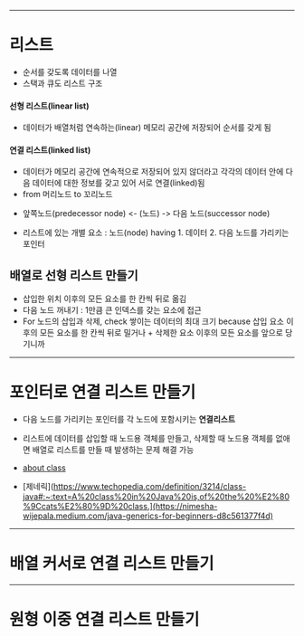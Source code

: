 ___
# 리스트
- 순서를 갖도록 데이터를 나열
- 스택과 큐도 리스트 구조

#### 선형 리스트(linear list)
- 데이터가 배열처럼 연속하는(linear) 메모리 공간에 저장되어 순서를 갖게 됨

#### 연결 리스트(linked list)
- 데이터가 메모리 공간에 연속적으로 저장되어 있지 않더라고 각각의 데이터 안에 다음 데이터에 대한 정보를 갖고 있어 서로 연결(linked)됨  
- from 머리노드 to 꼬리노드  
* 앞쪽노드(predecessor node) <- (노드) -> 다음 노드(successor node)

- 리스트에 있는 개별 요소 : 노드(node) having 1. 데이터 2. 다음 노드를 가리키는 포인터  

## 배열로 선형 리스트 만들기
- 삽입한 위치 이후의 모든 요소를 한 칸씩 뒤로 옮김
- 다음 노드 꺼내기 : 1만큼 큰 인덱스를 갖는 요소에 접근
- For 노드의 삽입과 삭제, check 쌓이는 데이터의 최대 크기 because 삽입 요소 이후의 모든 요소를 한 칸씩 뒤로 밀거나 + 삭제한 요소 이후의 모든 요소를 앞으로 당기니까 

___
# 포인터로 연결 리스트 만들기
- 다음 노드를 가리키는 포인터를 각 노드에 포함시키는 **연결리스트**
- 리스트에 데이터를 삽입할 때 노드용 객체를 만들고, 삭제할 때 노드용 객체를 없애면 배열로 리스트를 만들 때 발생하는 문제 해결 가능

- [about class](https://www.techopedia.com/definition/3214/class-java#:~:text=A%20class%20in%20Java%20is,of%20the%20%E2%80%9Ccats%E2%80%9D%20class.)
- [제네릭](https://www.techopedia.com/definition/3214/class-java#:~:text=A%20class%20in%20Java%20is,of%20the%20%E2%80%9Ccats%E2%80%9D%20class.](https://nimesha-wijepala.medium.com/java-generics-for-beginners-d8c561377f4d)


___
# 배열 커서로 연결 리스트 만들기

___
# 원형 이중 연결 리스트 만들기


